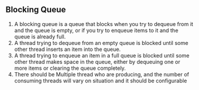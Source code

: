 <h2> Blocking Queue </h2>

1. A blocking queue is a queue that blocks when you try to dequeue from it and the queue is empty, or if you try to enqueue items to it and the queue is already full.
2. A thread trying to dequeue from an empty queue is blocked until some other thread inserts an item into the queue.
3. A thread trying to enqueue an item in a full queue is blocked until some other thread makes space in the queue, either by dequeuing one or more items or clearing the queue completely.
4. There should be Multiple thread who are producing, and the number of consuming threads will vary on situation and it should be configurable
